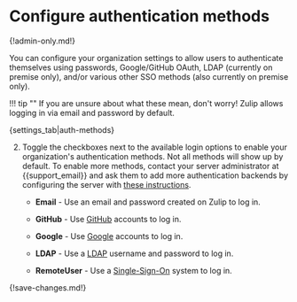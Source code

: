 # Configure authentication methods

{!admin-only.md!}

You can configure your organization settings to allow users to authenticate
themselves using passwords, Google/GitHub OAuth, LDAP (currently on premise
only), and/or various other SSO methods (also currently on premise only).

!!! tip ""
    If you are unsure about what these mean, don't worry! Zulip
    allows logging in via email and password by default.

{settings_tab|auth-methods}

2. Toggle the checkboxes next to the available login options to enable your
organization's authentication methods. Not all methods will show up by
default. To enable more methods, contact your server administrator at
{{support_email}} and ask them to add more authentication backends by
configuring the server with
[these instructions](https://zulip.readthedocs.io/en/latest/production/authentication-methods.html).

     * **Email** - Use an email and password created on Zulip to log in.

     * **GitHub** - Use [GitHub](https://github.com/) accounts to log in.

     * **Google** - Use [Google](https://google.com/) accounts to log in.

     * **LDAP** - Use a [LDAP](https://en.wikipedia.org/wiki/Lightweight_Directory_Access_Protocol)
     username and password to log in.

     * **RemoteUser** - Use a [Single-Sign-On](https://en.wikipedia.org/wiki/Single_sign-on)
     system to log in.


{!save-changes.md!}
